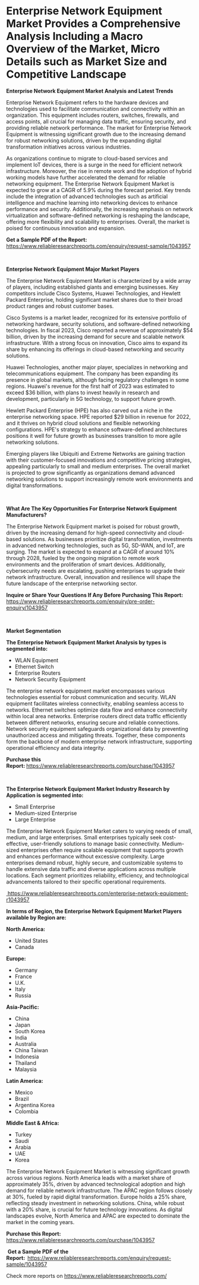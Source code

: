 <p><h1>Enterprise Network Equipment Market Provides a Comprehensive Analysis Including a Macro Overview of the Market, Micro Details such as Market Size and Competitive Landscape</h1></p><p><strong>Enterprise Network Equipment Market Analysis and Latest Trends</strong></p>
<p><p>Enterprise Network Equipment refers to the hardware devices and technologies used to facilitate communication and connectivity within an organization. This equipment includes routers, switches, firewalls, and access points, all crucial for managing data traffic, ensuring security, and providing reliable network performance. The market for Enterprise Network Equipment is witnessing significant growth due to the increasing demand for robust networking solutions, driven by the expanding digital transformation initiatives across various industries.</p><p>As organizations continue to migrate to cloud-based services and implement IoT devices, there is a surge in the need for efficient network infrastructure. Moreover, the rise in remote work and the adoption of hybrid working models have further accelerated the demand for reliable networking equipment. The Enterprise Network Equipment Market is expected to grow at a CAGR of 5.9% during the forecast period. Key trends include the integration of advanced technologies such as artificial intelligence and machine learning into networking devices to enhance performance and security. Additionally, the increasing emphasis on network virtualization and software-defined networking is reshaping the landscape, offering more flexibility and scalability to enterprises. Overall, the market is poised for continuous innovation and expansion.</p></p>
<p><strong>Get a Sample PDF of the Report:&nbsp;</strong> <a href="https://www.reliableresearchreports.com/enquiry/request-sample/1043957?utm_campaign=3567&utm_medium=2&utm_source=Github&utm_content=ia&utm_term=10042025&utm_id=enterprise-network-equipment">https://www.reliableresearchreports.com/enquiry/request-sample/1043957</a></p>
<p>&nbsp;</p>
<p><strong>Enterprise Network Equipment Major Market Players</strong></p>
<p><p>The Enterprise Network Equipment Market is characterized by a wide array of players, including established giants and emerging businesses. Key competitors include Cisco Systems, Huawei Technologies, and Hewlett Packard Enterprise, holding significant market shares due to their broad product ranges and robust customer bases.</p><p>Cisco Systems is a market leader, recognized for its extensive portfolio of networking hardware, security solutions, and software-defined networking technologies. In fiscal 2023, Cisco reported a revenue of approximately $54 billion, driven by the increasing demand for secure and scalable network infrastructure. With a strong focus on innovation, Cisco aims to expand its share by enhancing its offerings in cloud-based networking and security solutions.</p><p>Huawei Technologies, another major player, specializes in networking and telecommunications equipment. The company has been expanding its presence in global markets, although facing regulatory challenges in some regions. Huawei's revenue for the first half of 2023 was estimated to exceed $36 billion, with plans to invest heavily in research and development, particularly in 5G technology, to support future growth.</p><p>Hewlett Packard Enterprise (HPE) has also carved out a niche in the enterprise networking space. HPE reported $29 billion in revenue for 2022, and it thrives on hybrid cloud solutions and flexible networking configurations. HPE's strategy to enhance software-defined architectures positions it well for future growth as businesses transition to more agile networking solutions.</p><p>Emerging players like Ubiquiti and Extreme Networks are gaining traction with their customer-focused innovations and competitive pricing strategies, appealing particularly to small and medium enterprises. The overall market is projected to grow significantly as organizations demand advanced networking solutions to support increasingly remote work environments and digital transformations.</p></p>
<p>&nbsp;</p>
<p><strong>What Are The Key Opportunities For Enterprise Network Equipment Manufacturers?</strong></p>
<p><p>The Enterprise Network Equipment market is poised for robust growth, driven by the increasing demand for high-speed connectivity and cloud-based solutions. As businesses prioritize digital transformation, investments in advanced networking technologies, such as 5G, SD-WAN, and IoT, are surging. The market is expected to expand at a CAGR of around 10% through 2028, fueled by the ongoing migration to remote work environments and the proliferation of smart devices. Additionally, cybersecurity needs are escalating, pushing enterprises to upgrade their network infrastructure. Overall, innovation and resilience will shape the future landscape of the enterprise networking sector.</p></p>
<p><strong>Inquire or Share Your Questions If Any Before Purchasing This Report:</strong> <a href="https://www.reliableresearchreports.com/enquiry/pre-order-enquiry/1043957?utm_campaign=3567&utm_medium=2&utm_source=Github&utm_content=ia&utm_term=10042025&utm_id=enterprise-network-equipment">https://www.reliableresearchreports.com/enquiry/pre-order-enquiry/1043957</a></p>
<p>&nbsp;</p>
<p><strong>Market Segmentation</strong></p>
<p><strong>The Enterprise Network Equipment Market Analysis by types is segmented into:</strong></p>
<p><ul><li>WLAN Equipment</li><li>Ethernet Switch</li><li>Enterprise Routers</li><li>Network Security Equipment</li></ul></p>
<p><p>The enterprise network equipment market encompasses various technologies essential for robust communication and security. WLAN equipment facilitates wireless connectivity, enabling seamless access to networks. Ethernet switches optimize data flow and enhance connectivity within local area networks. Enterprise routers direct data traffic efficiently between different networks, ensuring secure and reliable connections. Network security equipment safeguards organizational data by preventing unauthorized access and mitigating threats. Together, these components form the backbone of modern enterprise network infrastructure, supporting operational efficiency and data integrity.</p></p>
<p><strong>Purchase this Report:&nbsp;</strong><a href="https://www.reliableresearchreports.com/purchase/1043957?utm_campaign=3567&utm_medium=2&utm_source=Github&utm_content=ia&utm_term=10042025&utm_id=enterprise-network-equipment">https://www.reliableresearchreports.com/purchase/1043957</a></p>
<p>&nbsp;</p>
<p><strong>The Enterprise Network Equipment Market Industry Research by Application is segmented into:</strong></p>
<p><ul><li>Small Enterprise</li><li>Medium-sized Enterprise</li><li>Large Enterprise</li></ul></p>
<p><p>The Enterprise Network Equipment Market caters to varying needs of small, medium, and large enterprises. Small enterprises typically seek cost-effective, user-friendly solutions to manage basic connectivity. Medium-sized enterprises often require scalable equipment that supports growth and enhances performance without excessive complexity. Large enterprises demand robust, highly secure, and customizable systems to handle extensive data traffic and diverse applications across multiple locations. Each segment prioritizes reliability, efficiency, and technological advancements tailored to their specific operational requirements.</p></p>
<p><a href="https://www.reliableresearchreports.com/enterprise-network-equipment-r1043957?utm_campaign=3567&utm_medium=2&utm_source=Github&utm_content=ia&utm_term=10042025&utm_id=enterprise-network-equipment">&nbsp;https://www.reliableresearchreports.com/enterprise-network-equipment-r1043957</a></p>
<p><strong>In terms of Region, the Enterprise Network Equipment Market Players available by Region are:</strong></p>
<p>
    <p> <strong> North America: </strong>
        <ul>
            <li>United States</li>
            <li>Canada</li>
        </ul>
        </p> 
    <p> <strong> Europe: </strong>
        <ul>
            <li>Germany</li>
            <li>France</li>
            <li>U.K.</li>
            <li>Italy</li>
            <li>Russia</li>
        </ul>
        </p> 
    <p> <strong> Asia-Pacific: </strong>
        <ul>
            <li>China</li>
            <li>Japan</li>
            <li>South Korea</li>
            <li>India</li>
            <li>Australia</li>
            <li>China Taiwan</li>
            <li>Indonesia</li>
            <li>Thailand</li>
            <li>Malaysia</li>
        </ul>
        </p> 
    <p> <strong> Latin America: </strong>
        <ul>
            <li>Mexico</li>
            <li>Brazil</li>
            <li>Argentina Korea</li>
            <li>Colombia</li>
        </ul>
        </p> 
    <p> <strong> Middle East & Africa: </strong>
        <ul>
            <li>Turkey</li>
            <li>Saudi</li>
            <li>Arabia</li>
            <li>UAE</li>
            <li>Korea</li>
        </ul>
    </p>
    </p>
<p><p>The Enterprise Network Equipment Market is witnessing significant growth across various regions. North America leads with a market share of approximately 35%, driven by advanced technological adoption and high demand for reliable network infrastructure. The APAC region follows closely at 30%, fueled by rapid digital transformation. Europe holds a 25% share, reflecting steady investment in networking solutions. China, while robust with a 20% share, is crucial for future technology innovations. As digital landscapes evolve, North America and APAC are expected to dominate the market in the coming years.</p></p>
<p><strong>Purchase this Report: </strong><a href="https://www.reliableresearchreports.com/purchase/1043957?utm_campaign=3567&utm_medium=2&utm_source=Github&utm_content=ia&utm_term=10042025&utm_id=enterprise-network-equipment">https://www.reliableresearchreports.com/purchase/1043957</a></p>
<p>&nbsp;<strong>Get a Sample PDF of the Report:&nbsp;&nbsp;</strong><a href="https://www.reliableresearchreports.com/enquiry/request-sample/1043957?utm_campaign=3567&utm_medium=2&utm_source=Github&utm_content=ia&utm_term=10042025&utm_id=enterprise-network-equipment">https://www.reliableresearchreports.com/enquiry/request-sample/1043957</a></p>
<p><strong></strong></p>
<p>Check more reports on <a href="https://www.reliableresearchreports.com/?utm_campaign=3567&utm_medium=2&utm_source=Github&utm_content=ia&utm_term=10042025&utm_id=enterprise-network-equipment">https://www.reliableresearchreports.com/</a></p>